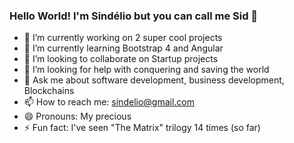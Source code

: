 ### Hello World! I'm Sindélio but you can call me Sid 👋

- 🔭 I’m currently working on 2 super cool projects
- 🌱 I’m currently learning Bootstrap 4 and Angular
- 👯 I’m looking to collaborate on Startup projects
- 🤔 I’m looking for help with conquering and saving the world
- 💬 Ask me about software development, business development, Blockchains
- 📫 How to reach me: sindelio@gmail.com
- 😄 Pronouns: My precious
- ⚡ Fun fact: I've seen "The Matrix" trilogy 14 times (so far)

